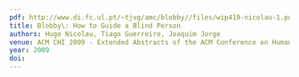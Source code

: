 ```yaml
---
pdf: http://www.di.fc.ul.pt/~tjvg/amc/blobby//files/wip419-nicolau-1.pdf
title: Blobby\: How to Guide a Blind Person
authors: Hugo Nicolau, Tiago Guerreiro, Joaquim Jorge
venue: ACM CHI 2009 - Extended Abstracts of the ACM Conference on Human Factors in Computing Systems. Boston, MA, USA, April, 2009
year: 2009
doi: 
---
```


